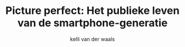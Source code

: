 ---
title: "Picture perfect: Het publieke leven van de smartphone-generatie"
author: "kelli van der waals"
isbn: ""
isbn13: "9789045037141"
rating: "0"
publisher: "Atlas Contact"
pages: "224"
publishYear: "2020"
read: ""
goodreads_id: "55235819"
---